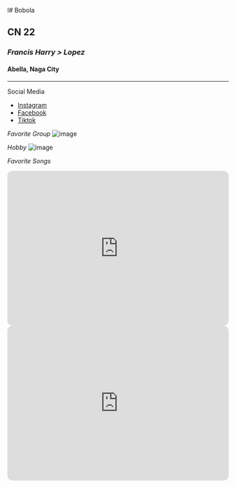 l# Bobola
## CN 22
### *Francis Harry > Lopez*
#### Abella, Naga City
---
Social Media
- [Instagram](https://www.instagram.com/)
- [Facebook](https://www.facebook.com/)
- [Tiktok](https://www.tiktok.com/explore)

*Favorite Group*
![image](https://github.com/user-attachments/assets/717f692b-9883-4fb5-8219-e74d76b0da2c)

*Hobby*
![image](https://github.com/user-attachments/assets/00173e9b-d48c-42b0-be03-daf487a286c0)

*Favorite Songs*
<iframe style="border-radius:12px" src="https://open.spotify.com/embed/track/2ZWlPOoWh0626oTaHrnl2a?utm_source=generator" width="100%" height="352" frameBorder="0" allowfullscreen="" allow="autoplay; clipboard-write; encrypted-media; fullscreen; picture-in-picture" loading="lazy"></iframe>
<iframe style="border-radius:12px" src="https://open.spotify.com/embed/track/7DfFc7a6Rwfi3YQMRbDMau?utm_source=generator" width="100%" height="352" frameBorder="0" allowfullscreen="" allow="autoplay; clipboard-write; encrypted-media; fullscreen; picture-in-picture" loading="lazy"></iframe>
